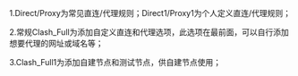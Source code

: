 1.Direct/Proxy为常见直连/代理规则；Direct1/Proxy1为个人定义直连/代理规则；

2.常规Clash_Full为添加自定义直连和代理选项，此选项在最前面，可以自行添加想要代理的网址或域名等；

3.Clash_Full1为添加自建节点和测试节点，供自建节点使用；
